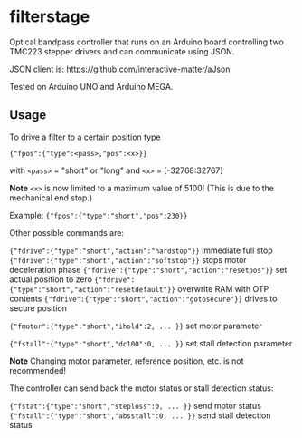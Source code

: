 filterstage
===========

Optical bandpass controller that runs on an Arduino board controlling two TMC223 stepper drivers and can communicate using JSON.

JSON client is: https://github.com/interactive-matter/aJson

Tested on Arduino UNO and Arduino MEGA.

Usage
-----

To drive a filter to a certain position type

    {"fpos":{"type":<pass>,"pos":<x>}}

with `<pass>` = "short" or "long"
and `<x>` = [-32768:32767]

**Note** `<x>` is now limited to a maximum value of 5100! (This is due to the mechanical end stop.)

Example: `{"fpos":{"type":"short","pos":230}}`

Other possible commands are:

`{"fdrive":{"type":"short","action":"hardstop"}}`   immediate full stop
`{"fdrive":{"type":"short","action":"softstop"}}`   stops motor deceleration phase
`{"fdrive":{"type":"short","action":"resetpos"}}`   set actual position to zero
`{"fdrive":{"type":"short","action":"resetdefault"}}`   overwrite RAM with OTP contents
`{"fdrive":{"type":"short","action":"gotosecure"}}`   drives to secure position

`{"fmotor":{"type":"short","ihold":2, ... }}`   set motor parameter

`{"fstall":{"type":"short","dc100":0, ... }}`   set stall detection parameter

**Note** Changing motor parameter, reference position, etc. is not recommended!

The controller can send back the motor status or stall detection status:

`{"fstat":{"type":"short","steploss":0, ... }}`   send motor status
`{"fstall":{"type":"short","absstall":0, ... }}`   send stall detection status

